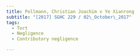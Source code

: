 ```yaml
---
title: Pollmann, Christian Joachim v Ye Xianrong 
subtitle: "[2017] SGHC 229 / 02\_October\_2017"
tags:
  - Tort
  - Negligence
  - Contributory negligence

---
```


